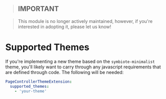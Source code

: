 > ## **IMPORTANT**

> This module is no longer actively maintained, however, if you're interested in adopting it, please let us know!

# Supported Themes

If you're implementing a new theme based on the `symbiote-minimalist` theme, you'll likely want to carry through any javascript requirements that are defined through code. The following will be needed:

```yaml
PageControllerThemeExtension:
  supported_themes:
    - 'your-theme'
```
